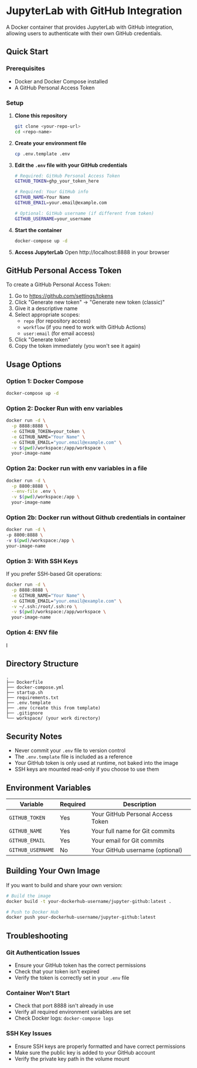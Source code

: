 # JupyterLab with GitHub Integration

A Docker container that provides JupyterLab with GitHub integration, allowing users to authenticate with their own GitHub credentials.

## Quick Start

### Prerequisites

- Docker and Docker Compose installed
- A GitHub Personal Access Token

### Setup

1. **Clone this repository**
   ```bash
   git clone <your-repo-url>
   cd <repo-name>
   ```

2. **Create your environment file**
   ```bash
   cp .env.template .env
   ```

3. **Edit the `.env` file with your GitHub credentials**
   ```bash
   # Required: GitHub Personal Access Token
   GITHUB_TOKEN=ghp_your_token_here
   
   # Required: Your GitHub info
   GITHUB_NAME=Your Name
   GITHUB_EMAIL=your.email@example.com
   
   # Optional: GitHub username (if different from token)
   GITHUB_USERNAME=your_username
   ```

4. **Start the container**
   ```bash
   docker-compose up -d
   ```

5. **Access JupyterLab**
   Open http://localhost:8888 in your browser

## GitHub Personal Access Token

To create a GitHub Personal Access Token:

1. Go to https://github.com/settings/tokens
2. Click "Generate new token" → "Generate new token (classic)"
3. Give it a descriptive name
4. Select appropriate scopes:
   - `repo` (for repository access)
   - `workflow` (if you need to work with GitHub Actions)
   - `user:email` (for email access)
5. Click "Generate token"
6. Copy the token immediately (you won't see it again)

## Usage Options

### Option 1: Docker Compose
```bash
docker-compose up -d
```

### Option 2: Docker Run with env variables
```bash
docker run -d \
  -p 8888:8888 \
  -e GITHUB_TOKEN=your_token \
  -e GITHUB_NAME="Your Name" \
  -e GITHUB_EMAIL="your.email@example.com" \
  -v $(pwd)/workspace:/app/workspace \
  your-image-name
```

### Option 2a: Docker run with env variables in a file
```bash
docker run -d \
  -p 8800:8888 \
  --env-file .env \
  -v $(pwd)/workspace:/app \  
  your-image-name
```

### Option 2b: Docker run without Github credentials in container
```bash
docker run -d \
-p 8800:8888 \
-v $(pwd)/workspace:/app \
your-image-name
```


### Option 3: With SSH Keys
If you prefer SSH-based Git operations:
```bash
docker run -d \
  -p 8888:8888 \
  -e GITHUB_NAME="Your Name" \
  -e GITHUB_EMAIL="your.email@example.com" \
  -v ~/.ssh:/root/.ssh:ro \
  -v $(pwd)/workspace:/app/workspace \
  your-image-name
```

### Option 4: ENV file
I



## Directory Structure

```
.
├── Dockerfile
├── docker-compose.yml
├── startup.sh
├── requirements.txt
├── .env.template
├── .env (create this from template)
├── .gitignore
└── workspace/ (your work directory)
```

## Security Notes

- Never commit your `.env` file to version control
- The `.env.template` file is included as a reference
- Your GitHub token is only used at runtime, not baked into the image
- SSH keys are mounted read-only if you choose to use them

## Environment Variables

| Variable | Required | Description |
|----------|----------|-------------|
| `GITHUB_TOKEN` | Yes | Your GitHub Personal Access Token |
| `GITHUB_NAME` | Yes | Your full name for Git commits |
| `GITHUB_EMAIL` | Yes | Your email for Git commits |
| `GITHUB_USERNAME` | No | Your GitHub username (optional) |

## Building Your Own Image

If you want to build and share your own version:

```bash
# Build the image
docker build -t your-dockerhub-username/jupyter-github:latest .

# Push to Docker Hub
docker push your-dockerhub-username/jupyter-github:latest
```

## Troubleshooting

### Git Authentication Issues
- Ensure your GitHub token has the correct permissions
- Check that your token isn't expired
- Verify the token is correctly set in your `.env` file

### Container Won't Start
- Check that port 8888 isn't already in use
- Verify all required environment variables are set
- Check Docker logs: `docker-compose logs`

### SSH Key Issues
- Ensure SSH keys are properly formatted and have correct permissions
- Make sure the public key is added to your GitHub account
- Verify the private key path in the volume mount
